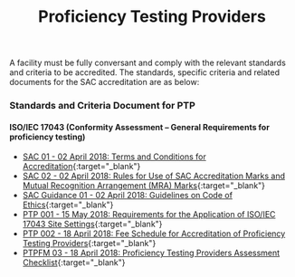 ﻿---
layout: leftnav-page-content
title: Proficiency Testing Providers
permalink: /resources/proficiency-testing-provider-accreditation
collection_name: resources
second_nav_title: "Publications"
---

A facility must be fully conversant and comply with the relevant standards and criteria to be accredited. The standards, specific criteria and related documents for the SAC accreditation are as below:

### Standards and Criteria Document for PTP
#### ISO/IEC 17043 (Conformity Assessment – General Requirements for proficiency testing)
* [SAC 01 - 02 April 2018: Terms and Conditions for Accreditation](/files/documents/SAC-01-(02-April-2018).pdf){:target="_blank"}
* [SAC 02 - 02 April 2018: Rules for Use of SAC Accreditation Marks and Mutual Recognition Arrangement (MRA) Marks](/files/documents/SAC-02-SAC-and-MRA-Marks-(02-April-2018).pdf){:target="_blank"}
* [SAC Guidance 01 - 02 April 2018: Guidelines on Code of Ethics](/files/documents/SAC-Guidance-01-Guidelines-on-Code-of-Ethics-(02-April-2018).pdf){:target="_blank"}
* [PTP 001 - 15 May 2018: Requirements for the Application of ISO/IEC 17043 Site Settings](/files/documents/proficiency-testing-providers/PTP-001-15-May-18.pdf){:target="_blank"}
* [PTP 002 - 18 April 2018: Fee Schedule for Accreditation of Proficiency Testing Providers](/files/documents/proficiency-testing-providers/PTP-002-(18-April-2018).pdf){:target="_blank"}
* [PTPFM 03 - 18 April 2018: Proficiency Testing Providers Assessment Checklist](/files/documents/proficiency-testing-providers/PTPFM03-(18-April-2018).docx){:target="_blank"}

